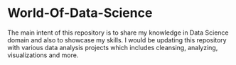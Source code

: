 # World-Of-Data-Science
The main intent of this repository is to share my knowledge in Data Science domain and also to showcase my skills. I would be updating this repository with various data analysis projects which includes cleansing, analyzing, visualizations and more.
